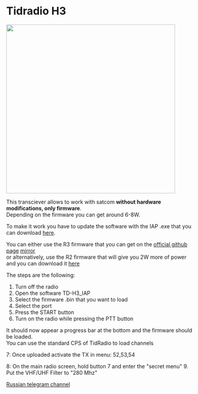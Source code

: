 # Tidradio H3

<img height="450" src="/../_img/radios/h3.png" />

This transciever allows to work with satcom **without hardware modifications, only firmware**.  
Depending on the firmware you can get around 6-8W.  

To make it work you have to update the software with the IAP .exe that you can download [here](https://satcomradio.github.io/_files/TD-H3_IAP.zip). 

You can either use the R3 firmware that you can get on the [official github page](https://github.com/yobabyte/tid_umod/releases) [mirror](https://satcomradio.github.io/_files/uMod_R3.bin)  
or alternatively, use the R2 firmware that will give you 2W more of power and you can download it [here](https://satcomradio.github.io/_files/uMod_R2b.bin)

The steps are the following:
1. Turn off the radio
2. Open the software TD-H3_IAP
3. Select the firmware .bin that you want to load
4. Select the port
5. Press the START button
6. Turn on the radio while pressing the PTT button

It should now appear a progress bar at the bottom and the firmware should be loaded.  
You can use the standard CPS of TidRadio to load channels

7: Once uploaded activate the TX in menu: 52,53,54

8: On the main radio screen, hold button 7 and enter the "secret menu" 
9. Put the VHF/UHF Filter to "280 Mhz"

[Russian telegram channel](https://t.me/TD_H3)  